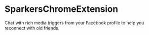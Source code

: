 SparkersChromeExtension
=======================
Chat with rich media triggers from your Facebook profile to help you reconnect with old friends.
